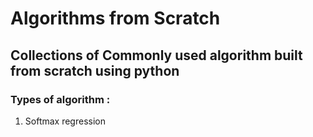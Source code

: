 # Algorithms from Scratch 

##  Collections of Commonly used algorithm built from scratch using python

### Types of algorithm :
1. Softmax regression 
